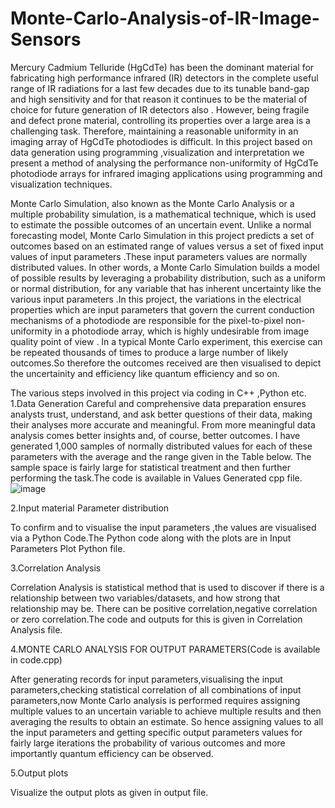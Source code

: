 # Monte-Carlo-Analysis-of-IR-Image-Sensors
Mercury Cadmium Telluride (HgCdTe) has been the dominant material for fabricating high performance infrared (IR) detectors in the complete useful range of IR radiations for a last few decades due to its tunable band-gap and high sensitivity and for that reason it continues to be the material of choice for future generation of IR detectors also  . However, being fragile and defect prone material, controlling its properties over a large area is a challenging task. Therefore, maintaining a reasonable uniformity in an imaging array of HgCdTe photodiodes is difficult.
In this project based on data generation using programming ,visualization and interpretation we present a method of analysing the performance non-uniformity of HgCdTe photodiode arrays for infrared imaging applications using programming and visualization techniques. 

Monte Carlo Simulation, also known as the Monte Carlo Analysis or a multiple probability simulation, is a mathematical technique, which is used to estimate the possible outcomes of an uncertain event. 
Unlike a normal forecasting model, Monte Carlo Simulation in this project predicts a set of outcomes based on an estimated range of values versus a set of fixed input values of input parameters .These input parameters values are normally distributed values. In other words, a Monte Carlo Simulation builds a model of possible results by leveraging a probability distribution, such as a uniform or normal distribution, for any variable that has inherent uncertainty like the various input parameters .In this project, the variations in the electrical properties which are input parameters that govern the current conduction mechanisms of a photodiode are responsible for the pixel-to-pixel non-uniformity in a photodiode array, which is highly undesirable from image quality point of view .
In a typical Monte Carlo experiment, this exercise can be repeated thousands of times to produce a large number of likely outcomes.So therefore the outcomes received are then visualised to depict the uncertainity and efficiency like quantum efficiency and so on.

The various steps involved in this project via coding in C++ ,Python etc.
1.Data Generation
Careful and comprehensive data preparation ensures analysts trust, understand, and ask better questions of their data, making their analyses more accurate and meaningful. From more meaningful data analysis comes better insights and, of course, better outcomes. I have generated 1,000 samples of normally distributed values for each of these parameters with the average and the range given in the Table below. The sample space is fairly large for statistical treatment and then further performing the task.The code is available in Values Generated cpp file.
![image](https://user-images.githubusercontent.com/125439405/224496428-203d0a3d-ce9e-4b6c-b21f-634afff8f120.png)

2.Input material Parameter distribution

To confirm and to visualise the input parameters ,the values are visualised via a Python Code.The Python code along with the plots are in Input Parameters Plot Python file.

3.Correlation Analysis

Correlation Analysis is statistical method that is used to discover if there is a relationship between two variables/datasets, and how strong that relationship may be.
There can be positive correlation,negative correlation or zero correlation.The code and outputs for this is given in Correlation Analysis file.

4.MONTE CARLO ANALYSIS FOR OUTPUT PARAMETERS(Code is available in code.cpp)

After generating records for input parameters,visualising the input parameters,checking statistical correlation of all combinations of input parameters,now Monte Carlo analysis is performed requires assigning multiple values to an uncertain variable to achieve multiple results and then averaging the results to obtain an estimate. So hence assigning values to all the input parameters and getting specific output parameters values for fairly large iterations the probability of various outcomes and more importantly quantum efficiency can be observed.

5.Output plots

Visualize the output plots as given in output file.











